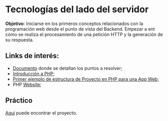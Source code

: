 # Tecnologías del lado del servidor

**Objetivo**: Iniciarse en los primeros conceptos relacionados con la programación web desde el punto de vista del Backend. Empezar a ent cómo se realiza el procesamiento de una petición HTTP y la generación de su respuesta.

## Links de interés:

- [Documento](https://github.com/nisevi/paw/blob/master/trabajos_practicos/tecnologias_del_lado_del_servidor/PAW_TP2_PHP.pdf) donde se detallan los puntos a resolver;
- [Introducción a PHP](https://slides.com/tomasdelvechio/backend-1#/);
- [Primer ejemplo de estructura de Proyecto en PHP para una App Web](https://gitlab.com/pawunlu/mvc-example-nivel-1);
- PHP [Website](https://www.php.net/);

## Práctico

[Aquí](https://github.com/nisevi/paw/tree/master/trabajos_practicos/tecnologias_del_lado_del_servidor/app_tp2) puede encontrar el proyecto.
